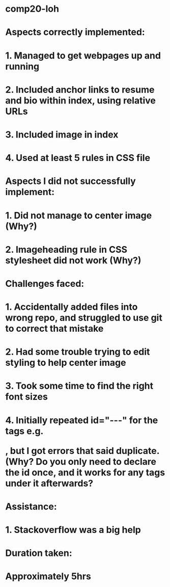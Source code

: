 # comp20-loh

# Aspects correctly implemented:
# 1. Managed to get webpages up and running
# 2. Included anchor links to resume and bio within index, using relative URLs
# 3. Included image in index
# 4. Used at least 5 rules in CSS file

# Aspects I did not successfully implement:
# 1. Did not manage to center image (Why?)
# 2. Imageheading rule in CSS stylesheet did not work (Why?)

# Challenges faced:
# 1. Accidentally added files into wrong repo, and struggled to use git to correct that mistake
# 2. Had some trouble trying to edit styling to help center image
# 3. Took some time to find the right font sizes
# 4. Initially repeated id="---" for the tags e.g. <p class="bio">, but I got errors that said duplicate. (Why? Do you only need to declare the id once, and it works for any tags under it afterwards?

# Assistance:
# 1. Stackoverflow was a big help

# Duration taken:
# Approximately 5hrs


